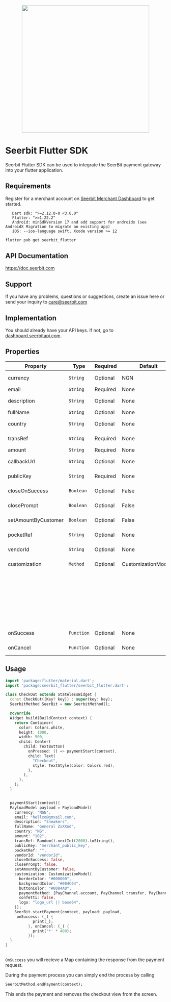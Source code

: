 <p align="center">
<img width="400" valign="top" src="https://assets.seerbitapi.com/images/seerbit_logo_type.png" data-canonical-src="https://res.cloudinary.com/dpejkbof5/image/upload/v1620323718/Seerbit_logo_png_ddcor4.png" style="max-width:100%; ">
</p>
 
# Seerbit Flutter SDK
 
Seerbit Flutter SDK can be used to integrate the SeerBit payment gateway into your flutter application.
 
## Requirements
 
Register for a merchant account on [Seerbit Merchant Dashboard](https://dashboard.seerbitapi.com) to get started.
 
```
   Dart sdk: ">=2.12.0-0 <3.0.0"
   Flutter: ">=1.22.2"
   Android: minSdkVersion 17 and add support for androidx (see AndroidX Migration to migrate an existing app)
   iOS: --ios-language swift, Xcode version >= 12
```
 
```bash
flutter pub get seerbit_flutter
```
 
## API Documentation
 
https://doc.seerbit.com
 
## Support
 
If you have any problems, questions or suggestions, create an issue here or send your inquiry to care@seerbit.com
 
## Implementation
 
You should already have your API keys. If not, go to [dashboard.seerbitapi.com](https://dashboard.seerbitapi.com).
 
## Properties
 
| Property               | Type      | Required | Default              | Desc                                                      |
| ---------------------- | ----------| -------- | -------------------- | --------------------------------------------------------- |
| currency               | `String`  | Optional | NGN                  | The currency for the transaction e.g NGN                  |
| email                  | `String`  | Required | None                 | The email of the user to be charged                       |
| description            | `String`  | Optional | None                 | The transaction description which is optional             |
| fullName               | `String`  | Optional | None                 | The fullname of the user to be charged                    |
| country                | `String`  | Optional | None                 | Transaction country which can be optional                 |
| transRef               | `String`  | Required | None                 | Set a unique transaction reference for every transaction  |
| amount                 | `String`  | Required | None                 | The transaction amount in kobo                            |
| callbackUrl            | `String`  | Optional | None                 | This is the redirect url when transaction is successful   |
| publicKey              | `String`  | Required | None                 | Your Public key or see above step to get yours            |
| closeOnSuccess         | `Boolean` | Optional | False                | Close checkout when trasaction is successful              |
| closePrompt            | `Boolean` | Optional | False                | Close the checkout page if transaction is not initiated   |
| setAmountByCustomer    | `Boolean` | Optional | False                | Set to true if you want user to enter transaction amount  |
| pocketRef              | `String`  | Optional | None                 | This is your pocket reference for vendors with pocket     |
| vendorId               | `String`  | Optional | None                 | This is the vendorId of your business using pocket        |
| customization          | `Method`  | Optional | CustomizationModel() | CustomizationMode( borderColor: "#000000",                |
|                        |           |          |                      | backgroundColor: "#004C64", buttonColor: "#0084A0",       |
|                        |           |          |                      | paymentMethod:                                            |
|                        |           |          |                      | [PayChannel.card,PayChannel.account, PayChannel.transfer] |
|                        |           |          |                      | confetti: false,                                         |
|                        |           |          |                      | logo: "logo_url  | base64",)                              |    
| onSuccess              | `Function`| Optional | None                 | Callback function if transaction was successful           |
| onCancel               | `Function`| Optional | None                 | Callback function if transaction was cancelled            |
 
## Usage
 
```dart
import 'package:flutter/material.dart';
import 'package:seerbit_flutter/seerbit_flutter.dart';

class CheckOut extends StatelessWidget {
  const CheckOut({Key? key}) : super(key: key);
  SeerbitMethod SeerBit = new SeerbitMethod();  

  @override
  Widget build(BuildContext context) {
    return Container(
      color: Colors.white,
      height: 1000,
      width: 500,
      child: Center(
        child: TextButton(
          onPressed: () => paymentStart(context),
          child: Text(
            "Checkout",
            style: TextStyle(color: Colors.red),
          ),
        ),
      ),
    );
  }


  paymentStart(context){
  PayloadModel payload = PayloadModel(
    currency: 'NGN',
    email: "hellxo@gmxail.com",
    description: "Sneakers",
    fullName: "General ZxXXod",
    country: "NG",
    amount: "102",
    transRef: Random().nextInt(2000).toString(),
    publicKey: "merchant_public_key",
    pocketRef: "",
    vendorId: "vendorId",
    closeOnSuccess: false,
    closePrompt: false,
    setAmountByCustomer: false,
    customization: CustomizationModel(
      borderColor: "#000000",
      backgroundColor: "#004C64",
      buttonColor: "#0084A0",
      paymentMethod: [PayChannel.account, PayChannel.transfer, PayChannel.card, PayChannel.momo],
      confetti: false,
      logo: "logo_url || base64",
    ));
    SeerBit.startPayment(context, payload: payload,
     onSuccess: (_) {
            print(_);
          }, onCancel: (_) {
            print('*' * 400);
          });
  }
}
 
```
 
`OnSuccess` you will recieve a Map containing the response from the payment request.
 
During the payment process you can simply end the process by calling
 
```dart
SeerbitMethod.endPayment(context);
```
 
This ends the payment and removes the checkout view from the screen.
